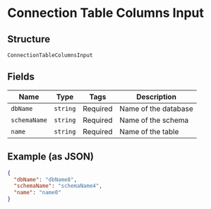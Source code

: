 
# Connection Table Columns Input

## Structure

`ConnectionTableColumnsInput`

## Fields

| Name | Type | Tags | Description |
|  --- | --- | --- | --- |
| `dbName` | `string` | Required | Name of the database |
| `schemaName` | `string` | Required | Name of the schema |
| `name` | `string` | Required | Name of the table |

## Example (as JSON)

```json
{
  "dbName": "dbName8",
  "schemaName": "schemaName4",
  "name": "name0"
}
```

